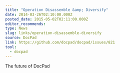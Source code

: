 ```yaml
---
title: "Operation Disassemble &amp; Diversify"
date: 2014-03-26T02:10:00.000Z
posted_date: 2015-05-02T02:11:00.000Z
editor_recommends:
type: News
slug: links/operation-disassemble-diversify
source: DocPad
link: https://github.com/docpad/docpad/issues/821
tool:
  - docpad
---
```

The future of DocPad



